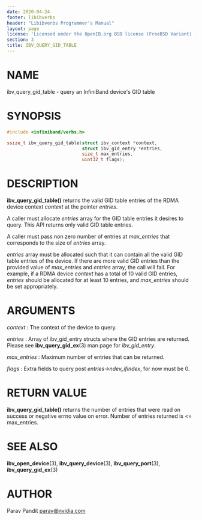 ```yaml
---
date: 2020-04-24
footer: libibverbs
header: "Libibverbs Programmer's Manual"
layout: page
license: 'Licensed under the OpenIB.org BSD license (FreeBSD Variant) - See COPYING.md'
section: 3
title: IBV_QUERY_GID_TABLE
---
```


# NAME

ibv_query_gid_table - query an InfiniBand device's GID table

# SYNOPSIS

```c
#include <infiniband/verbs.h>

ssize_t ibv_query_gid_table(struct ibv_context *context,
                            struct ibv_gid_entry *entries,
                            size_t max_entries,
                            uint32_t flags);
```

# DESCRIPTION

**ibv_query_gid_table()** returns the valid GID table entries of the RDMA
device context *context* at the pointer *entries*.

A caller must allocate *entries* array for the GID table entries it
desires to query. This API returns only valid GID table entries.

A caller must pass non zero number of entries at *max_entries* that corresponds
to the size of *entries* array.

*entries* array must be allocated such that it can contain all the valid
GID table entries of the device. If there are more valid GID entries than
the provided value of *max_entries* and *entries* array, the call will fail.
For example, if a RDMA device *context* has a total of 10 valid
GID entries, *entries* should be allocated for at least 10 entries, and
*max_entries* should be set appropriately.

# ARGUMENTS

*context*
:	The context of the device to query.

*entries*
:	Array of ibv_gid_entry structs where the GID entries are returned.
	Please see **ibv_query_gid_ex**(3) man page for *ibv_gid_entry*.

*max_entries*
:	Maximum number of entries that can be returned.

*flags*
:	Extra fields to query post *entries->ndev_ifindex*, for now must be 0.

# RETURN VALUE

**ibv_query_gid_table()** returns the number of entries that were read on success or negative errno value on error.
Number of entries returned is <= max_entries.

# SEE ALSO

**ibv_open_device**(3),
**ibv_query_device**(3),
**ibv_query_port**(3),
**ibv_query_gid_ex**(3)

# AUTHOR

Parav Pandit <parav@nvidia.com>
